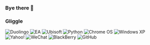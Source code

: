### Bye there 👋

<!--
**YoungSheldonFromTheBigBangTheory/YoungSheldonFromTheBigBangTheory** is a ✨ _special_ ✨ repository because its `README.md` (this file) appears on your GitHub profile.

Here are some ideas to get you started:

- 🔭 I’m currently working on ...
- 🌱 I’m currently learning ...
- 👯 I’m looking to collaborate on ...
- 🤔 I’m looking for help with ...
- 💬 Ask me about ...
- 📫 How to reach me: ...
- 😄 Pronouns: ...
- ⚡ Fun fact: ...
-->
### Gliggle
  
![Duolingo](https://img.shields.io/badge/Duolingo-%234DC730.svg?style=for-the-badge&logo=Duolingo&logoColor=white)
![EA](https://img.shields.io/badge/ea-%23000000.svg?style=for-the-badge&logo=ea&logoColor=white)
![Ubisoft](https://img.shields.io/badge/Ubisoft-%23F5F5F5.svg?style=for-the-badge&logo=Ubisoft&logoColor=black)
![Python](https://img.shields.io/badge/python-3670A0?style=for-the-badge&logo=python&logoColor=ffdd54) 
![Chrome OS](https://img.shields.io/badge/chrome%20os-3d89fc?style=for-the-badge&logo=google%20chrome&logoColor=white)
![Windows XP](https://img.shields.io/badge/Windows%20xp-003399?style=for-the-badge&logo=windowsxp&logoColor=white) 
![Yahoo!](https://img.shields.io/badge/Yahoo!-6001D2?style=for-the-badge&logo=Yahoo!&logoColor=white)
![WeChat](https://img.shields.io/badge/WeChat-07C160?style=for-the-badge&logo=wechat&logoColor=white)
![BlackBerry](https://img.shields.io/badge/blackberry-808080.svg?style=for-the-badge&logo=blackberry&logoColor=white) 
![GitHub](https://img.shields.io/badge/github-%23121011.svg?style=for-the-badge&logo=github&logoColor=white)

